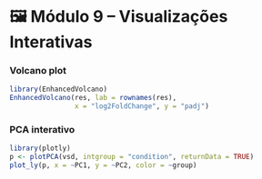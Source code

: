 # 🖼️ Módulo 9 – Visualizações Interativas

### Volcano plot
```r
library(EnhancedVolcano)
EnhancedVolcano(res, lab = rownames(res),
                x = "log2FoldChange", y = "padj")
```

### PCA interativo
```r
library(plotly)
p <- plotPCA(vsd, intgroup = "condition", returnData = TRUE)
plot_ly(p, x = ~PC1, y = ~PC2, color = ~group)
```